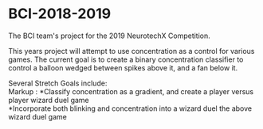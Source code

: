# BCI-2018-2019
The BCI team's project for the 2019 NeurotechX Competition. 
  
This years project will attempt to use concentration as a control for various games. The current goal is to create a binary concentration classifier to control a balloon wedged between spikes above it, and a fan below it.  
  
Several Stretch Goals include:  
Markup :
    *Classify concentration as a gradient, and create a player versus player wizard duel game  
    *Incorporate both blinking and concentration into a wizard duel the above wizard duel game  


